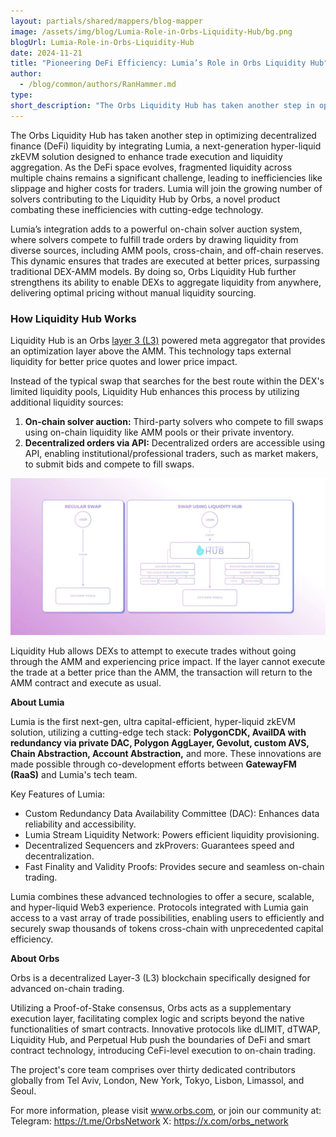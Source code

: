 ```yaml
---
layout: partials/shared/mappers/blog-mapper
image: /assets/img/blog/Lumia-Role-in-Orbs-Liquidity-Hub/bg.png
blogUrl: Lumia-Role-in-Orbs-Liquidity-Hub
date: 2024-11-21
title: "Pioneering DeFi Efficiency: Lumia’s Role in Orbs Liquidity Hub"
author:
  - /blog/common/authors/RanHammer.md
type:
short_description: "The Orbs Liquidity Hub has taken another step in optimizing decentralized finance (DeFi) liquidity by integrating Lumia, a next-generation hyper-liquid zkEVM solution designed to enhance trade execution and liquidity aggregation."
---
```


The Orbs Liquidity Hub has taken another step in optimizing decentralized finance (DeFi) liquidity by integrating Lumia, a next-generation hyper-liquid zkEVM solution designed to enhance trade execution and liquidity aggregation. As the DeFi space evolves, fragmented liquidity across multiple chains remains a significant challenge, leading to inefficiencies like slippage and higher costs for traders. Lumia will join the growing number of solvers contributing to the Liquidity Hub by Orbs, a novel product combating these inefficiencies with cutting-edge technology.

Lumia’s integration adds to a powerful on-chain solver auction system, where solvers compete to fulfill trade orders by drawing liquidity from diverse sources, including AMM pools, cross-chain, and off-chain reserves. This dynamic ensures that trades are executed at better prices, surpassing traditional DEX-AMM models. By doing so, Orbs Liquidity Hub further strengthens its ability to enable DEXs to aggregate liquidity from anywhere, delivering optimal pricing without manual liquidity sourcing.

### How Liquidity Hub Works

Liquidity Hub is an Orbs [layer 3 (L3)](https://www.coingecko.com/learn/what-are-layer-3s-crypto) powered meta aggregator that provides an optimization layer above the AMM. This technology taps external liquidity for better price quotes and lower price impact.

Instead of the typical swap that searches for the best route within the DEX's limited liquidity pools, Liquidity Hub enhances this process by utilizing additional liquidity sources:

1) **On-chain solver auction:** Third-party solvers who compete to fill swaps using on-chain liquidity like AMM pools or their private inventory.
2) **Decentralized orders via API:** Decentralized orders are accessible using API, enabling institutional/professional traders, such as market makers, to submit bids and compete to fill swaps.

![flow](/assets/img/blog/Lumia-Role-in-Orbs-Liquidity-Hub/image1.png)


Liquidity Hub allows DEXs to attempt to execute trades without going through the AMM and experiencing price impact. If the layer cannot execute the trade at a better price than the AMM, the transaction will return to the AMM contract and execute as usual.


<div class='line-separator'> </div>

**About Lumia**

Lumia is the first next-gen, ultra capital-efficient, hyper-liquid zkEVM solution, utilizing a cutting-edge tech stack: **PolygonCDK, AvailDA with redundancy via private DAC, Polygon AggLayer, Gevolut, custom AVS, Chain Abstraction, Account Abstraction,** and more. These innovations are made possible through co-development efforts between **GatewayFM (RaaS)** and Lumia's tech team.  

Key Features of Lumia:

- Custom Redundancy Data Availability Committee (DAC): Enhances data reliability and accessibility.
- Lumia Stream Liquidity Network: Powers efficient liquidity provisioning.
- Decentralized Sequencers and zkProvers: Guarantees speed and decentralization.
- Fast Finality and Validity Proofs: Provides secure and seamless on-chain trading.  

Lumia combines these advanced technologies to offer a secure, scalable, and hyper-liquid Web3 experience. Protocols integrated with Lumia gain access to a vast array of trade possibilities, enabling users to efficiently and securely swap thousands of tokens cross-chain with unprecedented capital efficiency.

<div class='line-separator'> </div>

**About Orbs**

Orbs is a decentralized Layer-3 (L3) blockchain specifically designed for advanced on-chain trading. 

Utilizing a Proof-of-Stake consensus, Orbs acts as a supplementary execution layer, facilitating complex logic and scripts beyond the native functionalities of smart contracts. Innovative protocols like dLIMIT, dTWAP, Liquidity Hub, and Perpetual Hub push the boundaries of DeFi and smart contract technology, introducing CeFi-level execution to on-chain trading. 


The project's core team comprises over thirty dedicated contributors globally from Tel Aviv, London, New York, Tokyo, Lisbon, Limassol, and Seoul.

For more information, please visit www.orbs.com, or join our community at: 
Telegram: https://t.me/OrbsNetwork 
X: https://x.com/orbs_network




